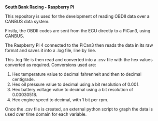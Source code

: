**South Bank Racing - Raspberry Pi**

This repository is used for the development of reading OBDII data over a CANBUS data system.

Firstly, the OBDII codes are sent from the ECU directly to a PiCan3, using CANBUS.

The Raspberry Pi 4 connected to the PiCan3 then reads the data in its raw format and saves it into a .log file, line by line.

This .log file is then read and converted into a .csv file with the hex values converted as required. Conversions used are:
1. Hex temperature value to decimal fahrenheit and then to decimal centigrade.
2. Hex oil pressure value to decimal using a bit resolution of 0.001.
3. Hex battery voltage value to decimal using a bit resolution of 0.00030518.
4. Hex engine speed to decimal, with 1 bit per rpm.

Once the .csv file is created, an external python script to graph the data is used over time domain for each variable.
